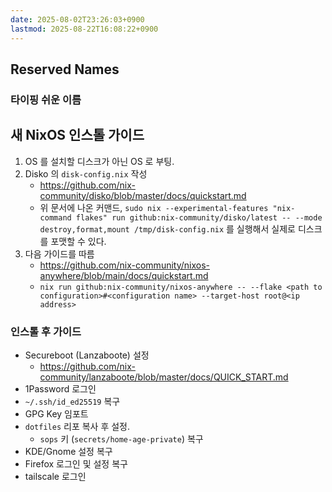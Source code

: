 ```yaml
---
date: 2025-08-02T23:26:03+0900
lastmod: 2025-08-22T16:08:22+0900
---
```



## Reserved Names

### 타이핑 쉬운 이름

## 새 NixOS 인스톨 가이드

1. OS 를 설치할 디스크가 아닌 OS 로 부팅.
2. Disko 의 `disk-config.nix` 작성
    - <https://github.com/nix-community/disko/blob/master/docs/quickstart.md>
    - 위 문서에 나온 커맨드, `sudo nix --experimental-features "nix-command flakes" run github:nix-community/disko/latest -- --mode destroy,format,mount /tmp/disk-config.nix` 를 실행해서 실제로 디스크를 포맷할 수 있다.
3. 다음 가이드를 따름
    - <https://github.com/nix-community/nixos-anywhere/blob/main/docs/quickstart.md>
    - `nix run github:nix-community/nixos-anywhere -- --flake <path to configuration>#<configuration name> --target-host root@<ip address>`

### 인스톨 후 가이드

- Secureboot (Lanzaboote) 설정
  - <https://github.com/nix-community/lanzaboote/blob/master/docs/QUICK_START.md>
- 1Password 로그인
- `~/.ssh/id_ed25519` 복구
- GPG Key 임포트
- `dotfiles` 리포 복사 후 설정.
  - `sops` 키 (`secrets/home-age-private`) 복구
- KDE/Gnome 설정 복구
- Firefox 로그인 및 설정 복구
- tailscale 로그인

<!--
vi:ft:sw=4
-->
